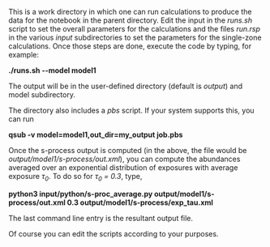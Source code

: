 This is a work directory in which one can run calculations to produce the
data for the notebook in the parent directory.
Edit the input in the *runs.sh* script to
set the overall parameters for the calculations and the
files *run.rsp* in the various *input* subdirectories
to set the parameters for the single-zone
calculations.  Once those steps are done, execute the code by typing,
for example:

**./runs.sh --model model1**

The output will be in the user-defined directory (default is *output*)
and model subdirectory.

The directory also includes a *pbs* script.  If your system supports this,
you can run

**qsub -v model=model1,out_dir=my_output job.pbs**

Once the s-process output is computed (in the above, the file would be
*output/model1/s-process/out.xml*), you can compute the abundances averaged
over an exponential distribution of exposures with average exposure
*&tau;<sub>0</sub>*.  To do so for *&tau;<sub>0</sub> = 0.3*, type,

**python3 input/python/s-proc_average.py output/model1/s-process/out.xml 0.3 output/model1/s-process/exp_tau.xml**

The last command line entry is the resultant output file.

Of course you can edit the scripts according to your purposes.
